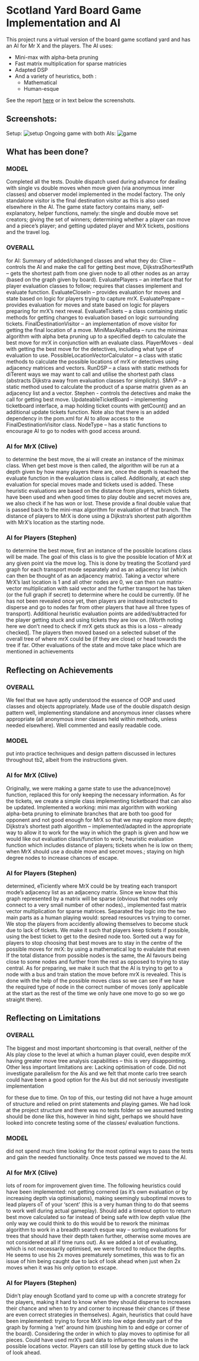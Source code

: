 # Scotland Yard Board Game Implementation and AI

This project runs a virtual version of the board game scotland yard and has an AI for Mr X and the players.
The AI uses:
- Mini-max with alpha-beta pruning
- Fast matrix multiplication for sparse matricies
- Adapted DSP
- And a variety of heuristics, both :
  - Mathematical
  - Human-esque

See the report [here](report.pdf) or in text below the screenshots.

## Screenshots:
Setup:
![setup](images/setup.png)
Ongoing game with both AIs:
![game](images/game.png)

## What has been done?
### MODEL 
Completed all the tests. Double dispatch used during advance for dealing with single vs double moves when move given (via anonymous inner classes) and observer model implemented in the model factory. The only standalone visitor is the final destination visitor as this is also used elsewhere in the AI. The game state factory contains many, self-explanatory, helper functions, namely: the single and double move set creators; giving the set of winners; determining whether a player can move and a piece’s player; and getting updated player and MrX tickets, positions and the travel log.
### OVERALL 
for AI: Summary of added/changed classes and what they do: Clive – controls the AI and make the call for getting best move, DijkstraShortestPath – gets the shortest path from one given node to all other nodes as an array (based on the graph given by board). EvaluatePlayers – an interface that for player evaluation classes to follow; requires that classes implement and evaluate function. EvaluateCloseIn – provides evaluation for moves and state based on logic for players trying to capture mrX. EvaluatePrepare – provides evaluation for moves and state based on logic for players preparing for mrX’s next reveal. EvaluateTickets – a class containing static methods for getting changes to evaluation based on logic surrounding tickets. FinalDestinationVisitor – an implementation of move visitor for getting the final location of a move. MiniMaxAlphaBeta – runs the minimax algorithm with alpha beta pruning up to a specified depth to calculate the best move for mrX in conjunction with an evaluate class. PlayerMoves - deal with getting the best move for the detectives, including what type of evaluation to use. PossibleLocationVectorCalculator – a class with static methods to calculate the possible locations of mrX or detectives using adjacency matrices and vectors. RunDSP – a class with static methods for diTerent ways we may want to call and utilise the shortest path class (abstracts Dijkstra away from evaluation classes for simplicity). SMVP – a static method used to calculate the product of a sparse matrix given as an adjacency list and a vector. Stephen - controls the detectives and make the call for getting best move. UpdateableTicketBoard – implementing ticketboard interface, a map holding ticket counts with getCount() and an additional update tickets function. Note also that there is an added dependency in the pom.xml for AI to allow access to the FinalDestinationVisitor class. NodeType – has a static functions to encourage AI to go to nodes with good access around. 
### AI for MrX (Clive)
to determine the best move, the ai will create an instance of the minimax class. When get best move is then called, the algorithm will be run at a depth given by how many players there are, once the depth is reached the evaluate function in the evaluation class is called. Additionally, at each step evaluation for special moves made and tickets used is added. These heuristic evaluations are based on the distance from players, which tickets have been used and when good times to play double and secret moves are, we also check if he has won or lost. These provide a final double value that is passed back to the mini-max algorithm for evaluation of that branch. The distance of players to MrX is done using a Dijkstra’s shortest path algorithm with MrX’s location as the starting node. 
### AI for Players (Stephen)
to determine the best move, first an instance of the possible locations class will be made. The goal of this class is to give the possible location of MrX at any given point via the move log. This is done by treating the Scotland yard graph for each transport mode separately and as an adjacency list (which can then be thought of as an adjacency matrix). Taking a vector where MrX’s last location is 1 and all other nodes are 0, we can then run matrix- vector multiplication with said vector and the further transport he has taken (or the full graph if secret) to determine where he could be currently. (If he has not been revealed once yet, then players are instead instructed to disperse and go to nodes far from other players that have all
three types of transport). Additional heuristic evaluation points are added/subtracted for the player getting stuck and using tickets they are low on. [Worth noting here we don’t need to check if mrX gets stuck as this is a loss – already checked]. The players then moved based on a selected subset of the overall tree of where mrX could be (if they are close) or head towards the tree if far. Other evaluations of the state and move take place which are mentioned in achievements

## Reflecting on Achievements
### OVERALL
We feel that we have aptly understood the essence of OOP and used classes and objects appropriately. Made use of the double dispatch design pattern well, implementing standalone and anonymous inner classes where appropriate (all anonymous inner classes held within methods, unless needed elsewhere). Well commented and easily readable code.
### MODEL 
put into practice techniques and design pattern discussed in lectures throughout tb2, albeit from the instructions given.
### AI for MrX (Clive)
Originally, we were making a game state to use the advance(move) function, replaced this for only keeping the necessary information. As for the tickets, we create a simple class implementing ticketboard that can also be updated. Implemented a working: mini max algorithm with working alpha-beta pruning to eliminate branches that are both too good for opponent and not good enough for MrX so that we may explore more depth; Dijkstra’s shortest path algorithm – implemented/adapted in the appropriate way to allow it to work for the way in which the graph is given and how we would like out evaluation class/function to work; heuristic evaluation function which includes distance of players; tickets when he is low on them; when MrX should use a double move and secret moves.; staying on high degree nodes to increase chances of escape.
### AI for Players (Stephen)
determined, eTiciently where MrX could be by treating each transport mode’s adjacency list as an adjacency matrix. Since we know that this graph represented by a matrix will be sparse (obvious that nodes only connect to a very small number of other nodes)., implemented fast matrix vector multiplication for sparse matrices. Separated the logic into the two main parts as a human playing would: spread resources vs trying to corner. We stop the players from accidently allowing themselves to become stuck due to lack of tickets. We make it such that players keep tickets if possible, using the best ticket to get to the desired node too. Sorted out a way for players to stop choosing that best moves are to stay in the centre of the possible moves for mrX: by using a mathematical log to evalulate that even If the total distance from possible nodes is the same, the AI favours being close to some nodes and further from the rest as opposed to trying to stay central. As for preparing, we make it such that the AI is trying to get to a node with a bus and train station the move before mrX is revealed. This is done with the help of the possible moves class so we can see if we have the required type of node in the correct number of moves (only applicable at the start as the rest of the time we only have one move to go so we go straight there).
## Reflecting on Limitations
### OVERALL
The biggest and most important shortcoming is that overall, neither of the AIs play close to the level at which a human player could, even despite mrX having greater move tree analysis capabilities – this is very disappointing. Other less important limitations are: Lacking optimisation of code. Did not investigate parallelism for the Ais and we felt that monte carlo tree search could have been a good option for the Ais but did not seriously investigate implementation

for these due to time. On top of this, our testing did not have a huge amount of structure and relied on print statements and playing games. We had look at the project structure and there was no tests folder so we assumed testing should be done like this, however in hind sight, perhaps we should have looked into concrete testing some of the classes/ evaluation functions.
### MODEL
did not spend much time looking for the most optimal ways to pass the tests and gain the needed functionality. Once tests passed we moved to the AI.
### AI for MrX (Clive) 
lots of room for improvement given time. The following heuristics could have been implemented: not getting cornered (as it’s own evaluation or by increasing depth via optimisations), making seemingly suboptimal moves to lead players oT of your ‘scent’ (this is a very human thing to do that seems to work well during actual gameplay). Should add a timeout option to return best move calculated so far instead of being safe with low depth value (the only way we could think to do this would be to rework the minimax algorithm to work in a breadth search esque way – sorting evaluations for trees that should have their depth taken further, otherwise some moves are not considered at all if time runs out). As we added a lot of evaluating, which is not necessarily optimised, we were forced to reduce the depths. He seems to use his 2x moves prematurely sometimes, this was to fix an issue of him being caught due to lack of look ahead when just when 2x moves when it was his only option to escape.
### AI for Players (Stephen)
Didn’t play enough Scotland yard to come up with a concrete strategy for the players, making it hard to know when they should disperse to increases their chance and when to try and corner to increase their chances (if these are even correct strategies in themselves). Again, heuristics that could have been implemented: trying to force MrX into low edge density part of the graph by forming a ‘net’ around him (pushing him to and edge or corner of the board). Considering the order in which to play moves to optimise for all pieces. Could have used mrX’s past data to influence the values in the possible locations vector. Players can still lose by getting stuck due to lack of look ahead.
